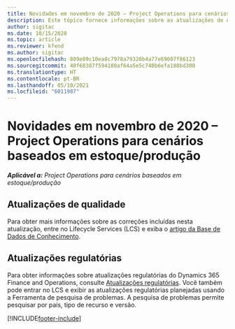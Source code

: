 ```yaml
---
title: Novidades em novembro de 2020 – Project Operations para cenários baseados em estoque/produção
description: Este tópico fornece informações sobre as atualizações de qualidade disponíveis na versão de novembro de 2020 do Project Operations para cenários baseados em estoque/produção.
author: sigitac
ms.date: 10/15/2020
ms.topic: article
ms.reviewer: kfend
ms.author: sigitac
ms.openlocfilehash: 809e89c10ea8c7978a79326b4a77e69007f86123
ms.sourcegitcommit: 40f68387f594180af64a5e5c748b6efa188bd300
ms.translationtype: HT
ms.contentlocale: pt-BR
ms.lasthandoff: 05/10/2021
ms.locfileid: "6011987"
---
```

# <a name="whats-new-november-2020---project-operations-for-stockedproduction-based-scenarios"></a>Novidades em novembro de 2020 – Project Operations para cenários baseados em estoque/produção

_**Aplicável a:** Project Operations para cenários baseados em estoque/produção_

## <a name="quality-updates"></a>Atualizações de qualidade

Para obter mais informações sobre as correções incluídas nesta atualização, entre no Lifecycle Services (LCS) e exiba o [artigo da Base de Dados de Conhecimento](https://fix.lcs.dynamics.com/Issue/Details?bugId=488609&amp;dbType=3&amp;qc=8251e8e1d5e2386de850599926c1adc3fec8e2ba25308036d22cdfe0a1c28fc7).

## <a name="regulatory-updates"></a>Atualizações regulatórias

Para obter informações sobre atualizações regulatórias do Dynamics 365 Finance and Operations, consulte [Atualizações regulatórias](/dynamics365/finance/localizations/regulatory-updates). Você também pode entrar no LCS e exibir as atualizações regulatórias planejadas usando a Ferramenta de pesquisa de problemas. A pesquisa de problemas permite pesquisar por país, tipo de recurso e versão.


[!INCLUDE[footer-include](../../includes/footer-banner.md)]